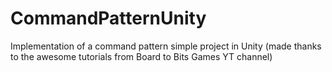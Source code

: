 # CommandPatternUnity
Implementation of a command pattern simple project in Unity (made thanks to the awesome tutorials from Board to Bits Games YT channel)
